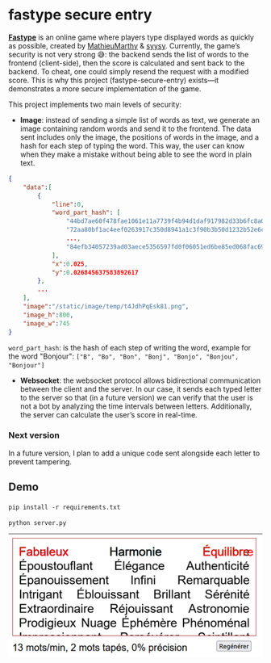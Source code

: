 # fastype secure entry

**[Fastype](https://fastype.app)** is an online game where players type displayed words as quickly as possible, created by [MathieuMarthy](https://github.com/MathieuMarthy) & [syysy](https://github.com/syysy). Currently, the game’s security is not very strong 😅: the backend sends the list of words to the frontend (client-side), then the score is calculated and sent back to the backend. To cheat, one could simply resend the request with a modified score. This is why this project (fastype-secure-entry) exists—it demonstrates a more secure implementation of the game.  

This project implements two main levels of security:  

- **Image**: instead of sending a simple list of words as text, we generate an image containing random words and send it to the frontend. The data sent includes only the image, the positions of words in the image, and a hash for each step of typing the word. This way, the user can know when they make a mistake without being able to see the word in plain text.

```json
{
    "data":[
        {
            "line":0,
            "word_part_hash": [
                "44bd7ae60f478fae1061e11a7739f4b94d1daf917982d33b6fc8a01a63f89c21",
                "72aa80bf1ac4eef0263917c350d8941a1c3f90b3b50d1232b52e6ceda51d53d4",
                ..., 
                "84efb34057239ad03aece5356597fd0f06051ed6be85ed068fac698732085af0"
            ],
            "x":0.025,
            "y":0.026845637583892617
        },
        ...
    ],
    "image":"/static/image/temp/t4JdhPqEsk81.png",
    "image_h":800,
    "image_w":745
}
```
`word_part_hash`: is the hash of each step of writing the word, example for the word "Bonjour": `["B", "Bo", "Bon", "Bonj", "Bonjo", "Bonjou", "Bonjour"]`
- **Websocket**: the websocket protocol allows bidirectional communication between the client and the server. In our case, it sends each typed letter to the server so that (in a future version) we can verify that the user is not a bot by analyzing the time intervals between letters. Additionally, the server can calculate the user’s score in real-time.

### Next version

In a future version, I plan to add a unique code sent alongside each letter to prevent tampering.

## Demo

`pip install -r requirements.txt`

`python server.py`

![screenshot](screenshot.png)
